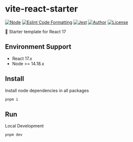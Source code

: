 # vite-react-starter

[![Node](https://img.shields.io/badge/node-%3E=14.18.0-default.svg)](https://nodejs.org)
[![Eslint Code Formatting](https://img.shields.io/badge/code_style-Eslint-brightgreen.svg)](https://eslint.org/docs/user-guide/getting-started)
[![Jest](https://jestjs.io/img/jest-badge.svg)](https://github.com/facebook/jest)
[![Author](https://img.shields.io/badge/Author-Wisdom-9cf)](https://github.com/pdsuwwz)
[![License](https://img.shields.io/github/license/pdsuwwz/vite-react-starter?color=blue)](https://github.com/pdsuwwz/vite-react-starter/blob/master/LICENSE)


🧩  Starter template for React 17

## Environment Support

* React 17.x
* Node >= 14.18.x

## Install

Install node dependencies in all packages

```bash
pnpm i
```

## Run

Local Development

```bash
pnpm dev
```

